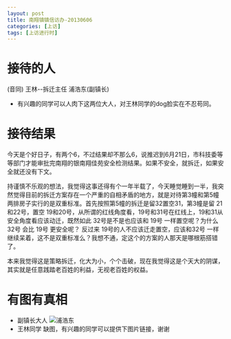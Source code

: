 ```yaml
---
layout: post
title: 南翔镇镇信访办-20130606
categories: [上访]
tags: [上访进行时]
---
```


# 接待的人
(音同) 王林--拆迁主任  浦浩东(副镇长) 

 * 有兴趣的同学可以人肉下这两位大人，对王林同学的dog脸实在不忍苟同。

# 接待结果
今天是个好日子，有两个6，不过结果却不那么6，说推迟到6月21日，市科技委等等部门才能审批完南翔的银南翔佳苑安全检测结果。如果不安全，就拆迁，如果安全就还没有下文。

持谨慎不乐观的想法，我觉得这事还得有个一年半载了，今天睡觉睡到一半，我突然觉得目前的拆迁方案存在一个严重的自相矛盾的地方，就是对待第3幢和第5幢两排房子实行的是双重标准。首先按照第5幢的拆迁是留32置空31，第3幢是留 21和22号，置空 19和20号，从所谓的红线角度看，19号和31号在红线上，19和31从安全角度看应该动迁，既然如此 32号是不是也应该和 19号 一样置空呢？为什么32号 会比 19号 更安全呢？ 反过来 19号的人不应该迁走置空，应该和32号 一样继续呆着，这不是双重标准么？我想不通，定这个的方案的人那天是哪根筋搭错了。

本来我觉得这是策略拆迁，化大为小，个个击破，现在我觉得这是个天大的阴谋，其实就是任意践踏老百姓的利益，无视老百姓的权益。


# 有图有真相

 * 副镇长大人
![浦浩东](http://i.imgur.com/XVJWJhC.jpg?1)
 * 王林同学 缺图，有兴趣的同学可以提供下图片链接，谢谢
